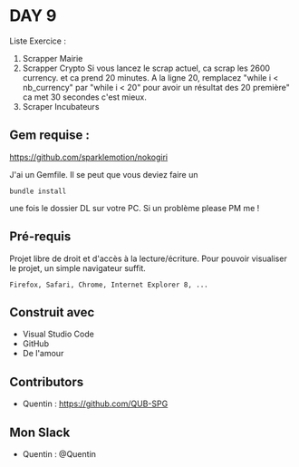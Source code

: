 # DAY 9
Liste Exercice :
1. Scrapper Mairie
2. Scrapper Crypto
  Si vous lancez le scrap actuel, ca scrap les 2600 currency. et ca prend 20 minutes.
  A la ligne 20, remplacez "while i < nb_currency" par "while i < 20" pour avoir un résultat des 20 première" ca met 30 secondes c'est mieux.
3. Scraper Incubateurs

## Gem requise :
https://github.com/sparklemotion/nokogiri

J'ai un Gemfile. Il se peut que vous deviez faire un 
```
bundle install
```
une fois le dossier DL sur votre PC. Si un problème please PM me !

## Pré-requis

Projet libre de droit et d'accès à la lecture/écriture. 
Pour pouvoir visualiser le projet, un simple navigateur suffit.


```
Firefox, Safari, Chrome, Internet Explorer 8, ...
```

## Construit avec

* Visual Studio Code
* GitHub
* De l'amour


## Contributors

* Quentin : https://github.com/QUB-SPG

## Mon Slack

* Quentin : @Quentin

